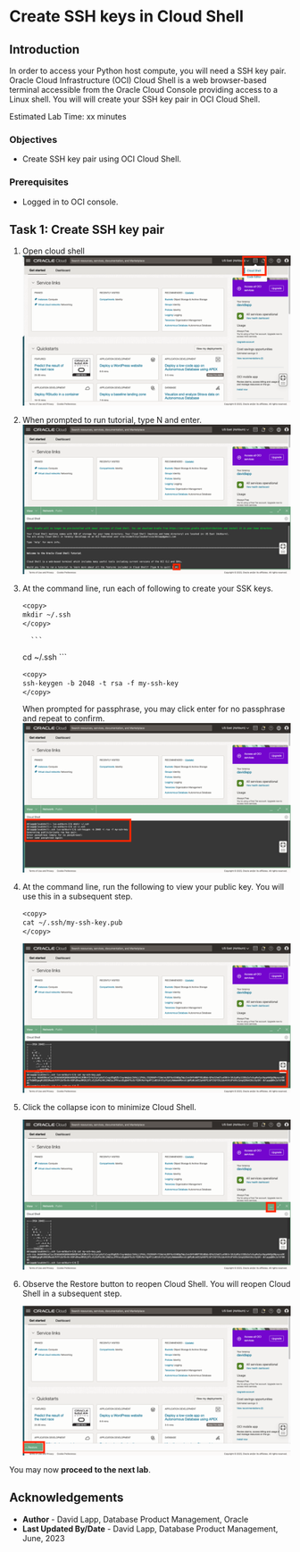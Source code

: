 # Create SSH keys in Cloud Shell


## Introduction

In order to access your Python host compute, you will need a SSH key pair. Oracle Cloud Infrastructure (OCI) Cloud Shell is a web browser-based terminal accessible from the Oracle Cloud Console providing access to a Linux shell. You will will create your SSH key pair in OCI Cloud Shell.

Estimated Lab Time: xx minutes

### Objectives

* Create SSH key pair using OCI Cloud Shell.

### Prerequisites

* Logged in to OCI console.

## Task 1: Create SSH key pair
   
1. Open cloud shell
  ![Open Cloud Shell](images/sshkeys-01.png)

2.  When prompted to run tutorial, type N and enter.
    ![Open Cloud Shell](images/sshkeys-02.png)
   
3. At the command line, run each of following to create your SSK keys.
   
     ```
    <copy>
     mkdir ~/.ssh
    </copy>
    ```
         ```
    <copy>
    cd ~/.ssh
    </copy>
    ```

    ```
    <copy>
    ssh-keygen -b 2048 -t rsa -f my-ssh-key
    </copy>
    ```
    When prompted for passphrase, you may click enter for no passphrase and repeat to confirm.  
  ![Create keys](images/sshkeys-03.png)

4. At the command line, run the following to view your public key. You will use this in a subsequent step.

     ```
    <copy>
     cat ~/.ssh/my-ssh-key.pub
    </copy>
    ```
   ![View public key](images/sshkeys-04.png)

5. Click the collapse icon to minimize Cloud Shell.

   ![Collapse Cloud Shell](images/sshkeys-05.png)

6. Observe the Restore button to reopen Cloud Shell. You will reopen Cloud Shell in a subsequent step.

   ![Restore Cloud Shell](images/sshkeys-06.png)


You may now **proceed to the next lab**.

## Acknowledgements

- **Author** - David Lapp, Database Product Management, Oracle
- **Last Updated By/Date** - David Lapp, Database Product Management, June, 2023